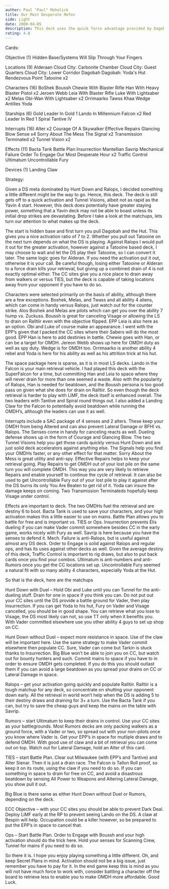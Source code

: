 ```yaml
---
author: Paul "Paul" Maholick
title: Our Most Desperate Mofos
side: Light
date: 2000-04-05
description: This deck uses the quick force advantage provided by Dagobah and Yoda’s Hut, in conjunction with Hidden Base to respond quickly to enemy threats.  Once in position, the many high ability characters keep retrieval high, allowing you to outlast the op
rating: 4.0
---
```

Cards: 

Objective (1)
Hidden Base/Systems Will Slip Through Your Fingers

Locations (9)
Alderaan
Cloud City: Carbonite Chamber
Cloud City: Guest Quarters
Cloud City: Lower Corridor
Dagobah
Dagobah: Yoda's Hut
Rendezvous Point
Tatooine  x2

Characters (16)
BoShek
Boussh
Chewie With Blaster Rifle
Han With Heavy Blaster Pistol  x2
Jeroen Webb
Leia With Blaster Rifle
Luke With Lightsaber  x2
Melas
Obi-Wan With Lightsaber  x2
Orrimaarko
Tawss Khaa
Wedge Antilles
Yoda

Starships (6)
Gold Leader In Gold 1
Lando In Millennium Falcon  x2
Red Leader In Red 1
Spiral
Tantive IV

Interrupts (16)
Alter  x2
Courage Of A Skywalker
Effective Repairs
Glancing Blow
Sense  x4
Sorry About The Mess
The Signal  x2
Transmission Terminated  x2
Tunnel Vision  x2

Effects (11)
Bacta Tank
Battle Plan
Insurrection
Mantellian Savrip
Mechanical Failure
Order To Engage
Our Most Desperate Hour  x2
Traffic Control
Ultimatum
Uncontrollable Fury

Devices (1)
Landing Claw


Strategy: 

Given a DS meta dominated by Hunt Down and Ralops, I decided something a little different might be the way to go.	Hence, this deck.  The deck is still gets off to a quick activation and Tunnel Visions, albeit not as rapid as the Yavin 4 start.  However, this deck does potentially have greater staying power, something that a Yavin deck may not be able to boast unless its initial drop strikes are devastating.  Before I take a look at the matchups, lets turn our attention to what makes up the deck.

The start is hidden base and first turn you pull Dagobah and the Hut.  This gives you a nice activation ratio of 7 to 2.  Whether you pull out Tatooine on the next turn depends on what the DS is playing.  Against Ralops I would pull it out for the greater activation, however against a Tatooine based deck, I may choose to wait and let the DS play their Tatooine, so I can convert it later.	The same logic goes for Alderan.  If you need the activation put it out, otherwise it is your call.  Be careful though, losing either Tatooine or Alderan to a force drain kills your retrieval, but giving up a combined drain of 4 is not exactly optimal either.  The CC sites give you a nice place to drain away from walkers or versus TIES, but the deck is capable of taking locations away from your opponent if you have to do so.

Characters were selected primarily on the basis of ability, although there are a few exceptions.  Boshek, Melas, and Twass and all ability 4 aliens, which can come in handy versus Ralops, just watch out for the counter strike.  Alos Boshek and Melas are pilots which can get you over the ability 7 hump vs. Zuckuss.  Boussh is great for canceling Visage or allowing the LS to drain on Ralltiir even with the objective flipped.  EPP Leia is also here as an option.  Obi and Luke of course make an appearance.  I went with the EPP&#8217;s given that I packed the CC sites where their Sabers will do the most good.  EPP Han is here to add destinies in battle.  Chewie goes with Han, or can be a target for OMDH.  Jereon Webb shows up here for OMDH duty as well as spy duty.	Wedge is for OMDH too.	Orrimaarko is another ability 4 rebel and Yoda is here for his ability as well as his attrition trick at his hut.

The space package here is sparse, as it is in most LS decks.  Lando in the Falcon is your main retrieval vehicle.  I had played this deck with the SuperFalcon for a time, but committing Han and Leia to space where they will never drain for more than one seemed a waste.  Also with the popularity of Ralops, Han is needed for beatdown, and the Boussh persona is too good pass on given what she does for drain on Ralltiir.  So even though the deck retrieval is harder to play with LiMF, the deck itself is enhanced overall.  The two leaders with Tantive and Spiral round things out.  I also added a Landing Claw for the Falcon to potentially avoid beatdown while running the OMDH&#8217;s, although the leaders can use it as well.

Interrupts include a SAC package of 4 senses and 2 alters.  These keep your OMDH from being Altered and can also prevent Lateral Damage or BFHI vs. Ralops.  The Senses come in handy for canceling reacts as well.  Dueling defense shows up in the form of Courage and Glancing Blow.  The two Tunnel Visions help you get those cards quickly versus Hunt Down and are just solid deck accelerators against anything else.  The Signals help you find your OMDHs faster, or any other effect for that matter.  Sorry About the Mess is great utility and anti-spy.  Effective Repairs helps to keep your retrieval going.  Play Repairs to get OMDH out of your lost pile on the same turn you will complete OMDH.  This way you are very likely to retrieve Repairs and enable yourself to continue the cycle of retrieval.  It can also be used to get Uncontrollable Fury out of your lost pile to play it against after the DS burns its only You Are Beaten to get rid of it.  Yoda can insure the damage keeps on coming.  Two Transmission Terminateds hopefully keep Visage under control.

Effects are important to deck.	The two OMDHs fuel the retrieval and are destiny 6 to boot.  Bacta Tank is used to save your characters, and your high activation makes this a little easier to use on mains.  Battle Plan allows you to battle for free and is important vs. TIES or Ops.  Insurrection prevents Elis dueling if you can make Vader commit somewhere besides CC in the early game, works nicely with Fury as well.  Savrip is here because you have the senses to defend it.  Mech. Failure is anti-Ralops, but is useful against almost any DS deck.	Order to Engage is solid against Ralops and regular ops, and has its uses against other decks as well.	Given the average destiny of this deck, Traffic Control is important to rig draws, but also to put back cards once you find your combos.  Ultimatum is anti-numbers and anti-Rumors once you get the CC locations set up.  Uncontrollable Fury seemed a natural fit with so many ability 4 characters, especially Yoda at the Hut.


So that is the deck, here are the matchups

Hunt Down with Duel &#8211; Hold Obi and Luke until you can Tunnel for the anti-dueling stuff.  Drain for one in space if you think you can.  Do not put out your CC sites until the DS provide a battle ground for Vader, then play Insurrection.	If you can get Yoda to his hut, Fury on Vader and Visage cancelled, you should be in good shape.  You can retrieve what you lose to Visage, the DS most likely can not, so use TT only when it benefits you.  With Vader committed elsewhere use you other ability 4 guys to set up shop on CC.

Hunt Down without Duel &#8211; expect more resistance in space.  Use of the claw will be important here.  Use the same strategy to make Vader commit elsewhere then populate CC.  Sure, Vader can come but Tarkin is stuck thanks to Insurrection.	Big Blue won&#8217;t be able to join you on CC, but watch out for bounty hunters and such.	Commit mains to space if you have to in order to ensure OMDH gets completed.  If you do this you should outlast them if you can avoid a large beatdown as you spread your drains on CC or Lateral Damage in space.

Ralops &#8211; get your activation going quickly and populate Ralltiir.  Ralltiir is a tough matchup for any deck, so concentrate on shutting your opponent down early.  All the retrieval in world won&#8217;t help when the DS is adding 5 to their destiny draws and draining for 3+ a turn.  Use the Bacta Tank if you can, but try to save the cheap guys and keep the mains on the table with Savrip.

Rumors &#8211; start Ultimatum to keep their drains in control.  Use your CC sites as your battlegrounds.  Most Rumors decks are only packing walkers as a ground force, with a Vader or two, so spread out with your non-pilots once you know where Vader is.  Get your EPP&#8217;s in space for mutliple draws and to defend OMDH.  With good use of claw and a bit of retrieval you can come out on top.  Watch out for Lateral Damage, hold an Alter of this card.

TIES &#8211; start Battle Plan.  Clear out Milwaukee (with EPP&#8217;s and Tantive) and Alter Sienar.  Then it is just a drain race.  The Falcon is Tallon Roll proof, so keep it on its route, using the claw if you need to do so.  If you can something in space to drain for free on CC, and avoid a disastrous beatdown by sensing All Power to Weapons and Altering Lateral Damage, you show pull it out.

Big Blue is there same as either Hunt Down without Duel or Rumors, depending on the deck.

ECC Objective &#8211; with your CC sites you should be able to prevent Dark Deal.  Deploy LiMF early at the RP to prevent seeing Lando on the DS.  A claw at Bespin will help.  Occupation could be a killer however, so be prepared to put the EPP&#8217;s in space to cancel that.

Ops &#8211; Start Battle Plan.  Order to Engage with Boussh and your high activation should do the trick here.  Hold your senses for Scanning Crew, Tunnel for mains if you need to do so.

So there it is.  I hope you enjoy playing something a little different.  Oh, and keep Secret Plans in mind.  Activation should not be a big issue, just remember you have to pay for it.  In the end game keep this is mind as you will not have much force to work with, consider battling a character off the board to retrieve less to enable you to make OMDH more affordable.  Good Luck.
